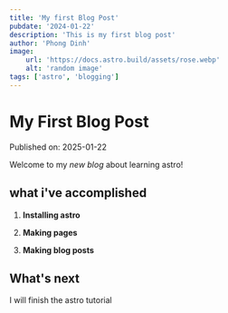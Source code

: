 ```yaml
---
title: 'My first Blog Post'
pubdate: '2024-01-22'
description: 'This is my first blog post'
author: 'Phong Dinh'
image:
    url: 'https://docs.astro.build/assets/rose.webp'
    alt: 'random image'
tags: ['astro', 'blogging']
---
```


# My First Blog Post

Published on: 2025-01-22

Welcome to my _new blog_ about learning astro!

## what i've accomplished

1. **Installing astro**

2. **Making pages**

3. **Making blog posts**

## What's next

I will finish the astro tutorial